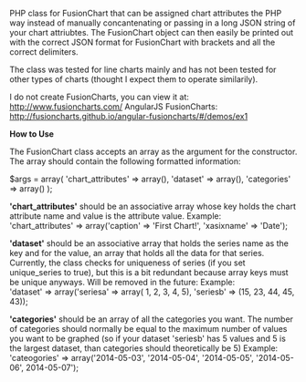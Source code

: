 PHP class for FusionChart that can be assigned chart attributes the PHP way instead of manually concantenating
or passing in a long JSON string of your chart attriubtes. The FusionChart object can then easily be printed out with the
correct JSON format for FusionChart with brackets and all the correct delimiters.

The class was tested for line charts mainly and has not been tested for other types of charts (thought I expect them to operate similarily). 

I do not create FusionCharts, you can view it at: http://www.fusioncharts.com/
AngularJS FusionCharts: http://fusioncharts.github.io/angular-fusioncharts/#/demos/ex1

<strong>How to Use</strong>

The FusionChart class accepts an array as the argument for the constructor. The array should contain the following formatted information:

$args = array(
  'chart_attributes' => array(),
  'dataset' => array(),
  'categories' => array()
);

<strong>'chart_attributes'</strong> should be an associative array whose key holds the chart attribute name and value is the attribute value. 
Example: <br/>
  'chart_attributes' => array('caption' => 'First Chart!', 'xasixname' => 'Date');

<strong>'dataset'</strong> should be an associative array that holds the series name as the key and for the value, an array that holds all the data for that series. Currently, the class checks for uniqueness of series (if you set unique_series to true), but this is a bit redundant because array keys must be unique anyways. Will be removed in the future:
Example:<br/>
   'dataset' => array('seriesa' => array( 1, 2, 3, 4, 5), 'seriesb' => (15, 23, 44, 45, 43));

<strong>'categories'</strong> should be an array of all the categories you want. The number of categories should normally be equal to the maximum number of values you want to be graphed (so if your dataset 'seriesb' has 5 values and 5 is the largest dataset, than categories should theoretically be 5)
Example:
  'cateogories' => array('2014-05-03', '2014-05-04', '2014-05-05', '2014-05-06', 2014-05-07');



